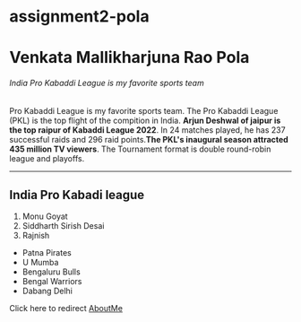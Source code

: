 # assignment2-pola

# Venkata Mallikharjuna Rao Pola

###### India Pro Kabaddi League is my favorite sports team

Pro Kabaddi League is my favorite sports team. The Pro Kabaddi League (PKL) is the top flight of the compition in India. **Arjun Deshwal of jaipur is the top raipur of Kabaddi League 2022**. In 24 matches played, he has 237 successful raids and 296 raid points.**The PKL's inaugural season attracted 435 million TV viewers**. The Tournament format is double round-robin league and playoffs. 

---
## India Pro Kabadi league

1. Monu Goyat
2. Siddharth Sirish Desai
3. Rajnish
  - Patna Pirates
  - U Mumba
  - Bengaluru Bulls
  - Bengal Warriors 
  - Dabang Delhi

 Click here to redirect [AboutMe](AboutMe.md)



